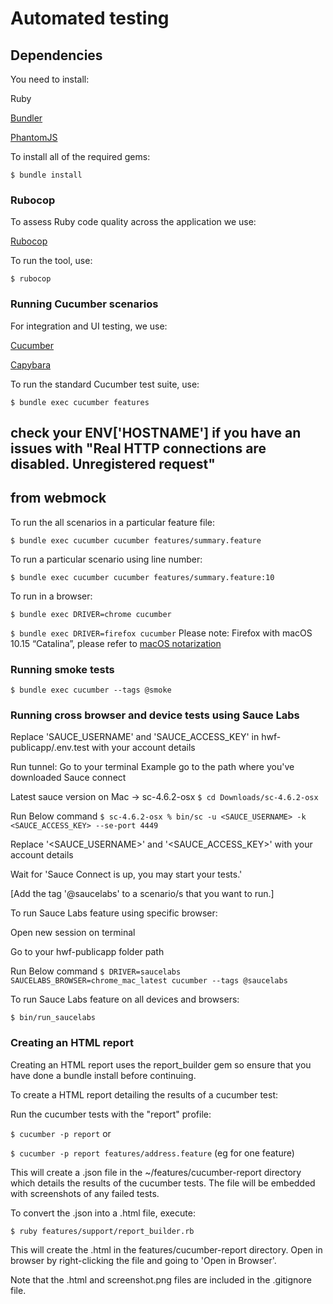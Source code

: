 # Automated testing

## Dependencies

You need to install:

Ruby

[Bundler](http://bundler.io/)

[PhantomJS](https://github.com/teampoltergeist/poltergeist#installing-phantomjs)

To install all of the required gems:

`$ bundle install`

### Rubocop

To assess Ruby code quality across the application we use:

[Rubocop](https://github.com/bbatsov/rubocop)

To run the tool, use:

`$ rubocop`

### Running Cucumber scenarios

For integration and UI testing, we use:

[Cucumber](http://cukes.info/)

[Capybara](https://github.com/jnicklas/capybara)

To run the standard Cucumber test suite, use:

`$ bundle exec cucumber features`

## check your ENV['HOSTNAME'] if you have an issues with "Real HTTP connections are disabled. Unregistered request"
## from webmock

To run the all scenarios in a particular feature file:

`$ bundle exec cucumber cucumber features/summary.feature`

To run a particular scenario using line number:

`$ bundle exec cucumber cucumber features/summary.feature:10`

To run in a browser:

`$ bundle exec DRIVER=chrome cucumber`

`$ bundle exec DRIVER=firefox cucumber`
Please note: Firefox with macOS 10.15 “Catalina”, please refer to [macOS notarization](https://firefox-source-docs.mozilla.org/testing/geckodriver/Notarization.html)

### Running smoke tests

`$ bundle exec cucumber --tags @smoke`

### Running cross browser and device tests using Sauce Labs

Replace 'SAUCE_USERNAME' and 'SAUCE_ACCESS_KEY' in hwf-publicapp/.env.test with your account details

Run tunnel:
Go to your terminal
Example go to the path where you've downloaded Sauce connect

Latest sauce version on Mac ->  sc-4.6.2-osx
`$ cd Downloads/sc-4.6.2-osx`

Run Below command 
`$ sc-4.6.2-osx % bin/sc -u <SAUCE_USERNAME> -k  <SAUCE_ACCESS_KEY> --se-port 4449`

Replace '<SAUCE_USERNAME>' and '<SAUCE_ACCESS_KEY>' with your account details

Wait for 'Sauce Connect is up, you may start your tests.'

[Add the tag '@saucelabs' to a scenario/s that you want to run.]

To run Sauce Labs feature using specific browser:

Open new session on terminal 

Go to your hwf-publicapp folder path

Run Below command
`$ DRIVER=saucelabs SAUCELABS_BROWSER=chrome_mac_latest cucumber --tags @saucelabs`

To run Sauce Labs feature on all devices and browsers:

`$ bin/run_saucelabs`

### Creating an HTML report

Creating an HTML report uses the report_builder gem so ensure that you have done a bundle install before continuing.

To create a HTML report detailing the results of a cucumber test:

Run the cucumber tests with the "report" profile:

`$ cucumber -p report` or 

`$ cucumber -p report features/address.feature` (eg for one feature)

This will create a .json file in the ~/features/cucumber-report directory which details the results of the cucumber 
tests. The file will be embedded with screenshots of any failed tests.

To convert the .json into a .html file, execute:

`$ ruby features/support/report_builder.rb`

This will create the .html in the features/cucumber-report directory. Open in browser by right-clicking the file and 
going to 'Open in Browser'. 

Note that the .html and screenshot.png files are included in the .gitignore file.
